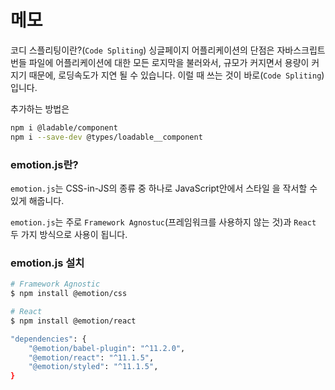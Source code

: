 # 메모

코디 스플리팅이란?(`Code Spliting`)
싱글페이지 어플리케이션의 단점은 자바스크립트 번들 파일에 어플리케이션에 대한 모든 로지막을 불러와서, 규모가 커지면서 용량이 커지기 때문에, 로딩속도가 지연 될 수 있습니다.
이럴 때 쓰는 것이 바로(`Code Spliting`)입니다.

추가하는 방법은 
```sh
npm i @ladable/component
npm i --save-dev @types/loadable__component
```

### emotion.js란?
`emotion.js`는 CSS-in-JS의 종류 중 하나로 JavaScript안에서 스타일 을 작서할 수 있게 해줍니다.

`emotion.js`는 주로 `Framework Agnostuc`(프레임워크를 사용하지 않는 것)과 `React` 두 가지 방식으로 사용이 됩니다.

### emotion.js 설치

```sh
# Framework Agnostic
$ npm install @emotion/css

# React
$ npm install @emotion/react
```

```sh
"dependencies": {
    "@emotion/babel-plugin": "^11.2.0",
    "@emotion/react": "^11.1.5",
    "@emotion/styled": "^11.1.5",
}
```

